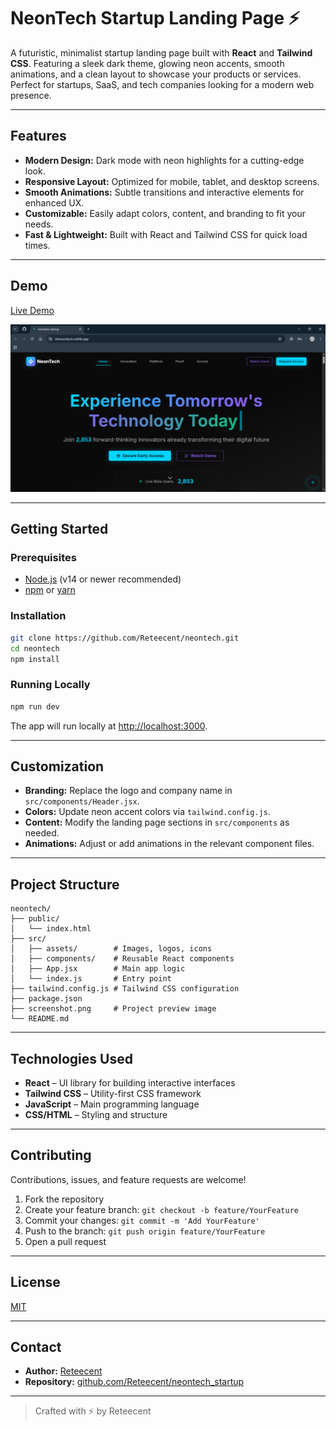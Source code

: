 # NeonTech Startup Landing Page ⚡

A futuristic, minimalist startup landing page built with **React** and **Tailwind CSS**. Featuring a sleek dark theme, glowing neon accents, smooth animations, and a clean layout to showcase your products or services. Perfect for startups, SaaS, and tech companies looking for a modern web presence.

---

## Features

- **Modern Design:** Dark mode with neon highlights for a cutting-edge look.
- **Responsive Layout:** Optimized for mobile, tablet, and desktop screens.
- **Smooth Animations:** Subtle transitions and interactive elements for enhanced UX.
- **Customizable:** Easily adapt colors, content, and branding to fit your needs.
- **Fast & Lightweight:** Built with React and Tailwind CSS for quick load times.

---

## Demo

[Live Demo](https://theneontech.netlify.app/)

![NeonTech Startup Screenshot](./screenshot.png)

---

## Getting Started

### Prerequisites

- [Node.js](https://nodejs.org/) (v14 or newer recommended)
- [npm](https://www.npmjs.com/) or [yarn](https://yarnpkg.com/)

### Installation

```bash
git clone https://github.com/Reteecent/neontech.git
cd neontech
npm install
```

### Running Locally

```bash
npm run dev
```

The app will run locally at [http://localhost:3000](http://localhost:3000).

---

## Customization

- **Branding:** Replace the logo and company name in `src/components/Header.jsx`.
- **Colors:** Update neon accent colors via `tailwind.config.js`.
- **Content:** Modify the landing page sections in `src/components` as needed.
- **Animations:** Adjust or add animations in the relevant component files.

---

## Project Structure

```
neontech/
├── public/
│   └── index.html
├── src/
│   ├── assets/        # Images, logos, icons
│   ├── components/    # Reusable React components
│   ├── App.jsx        # Main app logic
│   └── index.js       # Entry point
├── tailwind.config.js # Tailwind CSS configuration
├── package.json
├── screenshot.png     # Project preview image
└── README.md
```

---

## Technologies Used

- **React** – UI library for building interactive interfaces
- **Tailwind CSS** – Utility-first CSS framework
- **JavaScript** – Main programming language
- **CSS/HTML** – Styling and structure

---

## Contributing

Contributions, issues, and feature requests are welcome!

1. Fork the repository
2. Create your feature branch: `git checkout -b feature/YourFeature`
3. Commit your changes: `git commit -m 'Add YourFeature'`
4. Push to the branch: `git push origin feature/YourFeature`
5. Open a pull request

---

## License

[MIT](LICENSE)

---

## Contact

- **Author:** [Reteecent](https://github.com/Reteecent)
- **Repository:** [github.com/Reteecent/neontech_startup](https://github.com/Reteecent/neontech)

---

> Crafted with ⚡ by Reteecent
````
